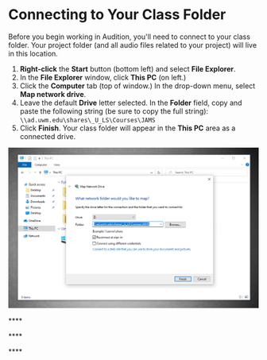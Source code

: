 # Connecting to Your Class Folder

Before you begin working in Audition, you'll need to connect to your class folder. Your project folder \(and all audio files related to your project\) will live in this location.

1. **Right-click** the **Start** button \(bottom left\) and select **File Explorer**. 
2. In the **File Explorer** window, click **This PC** \(on left.\) 
3. Click the **Computer** tab \(top of window.\) In the drop-down menu, select **Map network drive**. 
4. Leave the default **Drive** letter selected. In the **Folder** field, copy and paste the following string \(be sure to copy the full string\):   `\\ad.uwm.edu\shares\_U_LS\Courses\JAMS` 
5. Click **Finish**. Your class folder will appear in the **This PC** area as a connected drive. 

![Connecting to your class folder on a PC.](../.gitbook/assets/connecting-to-your-class-folder.png)





\*\*\*\*

\*\*\*\*

\*\*\*\*

